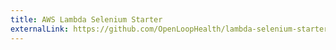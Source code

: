 ```yaml
---
title: AWS Lambda Selenium Starter
externalLink: https://github.com/OpenLoopHealth/lambda-selenium-starter
---
```

